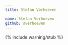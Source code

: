 ```yaml
---
title: Stefan Verhoeven

name: Stefan Verhoeven
github: sverhoeven
---
```


{% include warning/stub %}
